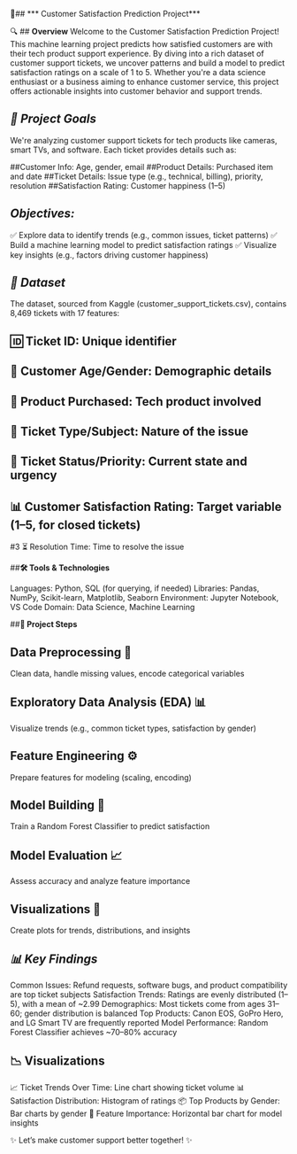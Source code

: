 🚀## *** Customer Satisfaction Prediction Project***


🔍 ## **Overview**
Welcome to the Customer Satisfaction Prediction Project!
This machine learning project predicts how satisfied customers 
are with their tech product support experience. 
By diving into a rich dataset of customer support tickets,
we uncover patterns and build a model to predict satisfaction ratings on a scale of 1 to 5. 
Whether you're a data science enthusiast or a business aiming to enhance customer service, 
this project offers actionable insights into customer behavior and support trends.

## ***📌 Project Goals***
We're analyzing customer support tickets for tech products like cameras, smart TVs, and software. Each ticket provides details such as:

##Customer Info: Age, gender, email
##Product Details: Purchased item and date
##Ticket Details: Issue type (e.g., technical, billing), priority, resolution
##Satisfaction Rating: Customer happiness (1–5)


## ***Objectives:***

✅ Explore data to identify trends (e.g., common issues, ticket patterns)
✅ Build a machine learning model to predict satisfaction ratings
✅ Visualize key insights (e.g., factors driving customer happiness)

## ***📂 Dataset***
The dataset, sourced from Kaggle (customer_support_tickets.csv), contains 8,469 tickets with 17 features:

## 🆔 Ticket ID: Unique identifier
## 🎯 Customer Age/Gender: Demographic details
## 🛒 Product Purchased: Tech product involved
## 📝 Ticket Type/Subject: Nature of the issue
## 🚦 Ticket Status/Priority: Current state and urgency
## 📊 Customer Satisfaction Rating: Target variable (1–5, for closed tickets)
#3 ⏳ Resolution Time: Time to resolve the issue



##**🛠️ Tools & Technologies**

Languages: Python, SQL (for querying, if needed)
Libraries: Pandas, NumPy, Scikit-learn, Matplotlib, Seaborn
Environment: Jupyter Notebook, VS Code
Domain: Data Science, Machine Learning

##**🚀 Project Steps**

## Data Preprocessing 🧹
Clean data, handle missing values, encode categorical variables


## Exploratory Data Analysis (EDA) 📊
Visualize trends (e.g., common ticket types, satisfaction by gender)


## Feature Engineering ⚙️
Prepare features for modeling (scaling, encoding)


## Model Building 🤖
Train a Random Forest Classifier to predict satisfaction


## Model Evaluation 📈
Assess accuracy and analyze feature importance


## Visualizations 🎨
Create plots for trends, distributions, and insights



## ***📊 Key Findings***

Common Issues: Refund requests, software bugs, and product compatibility are top ticket subjects
Satisfaction Trends: Ratings are evenly distributed (1–5), with a mean of ~2.99
Demographics: Most tickets come from ages 31–60; gender distribution is balanced
Top Products: Canon EOS, GoPro Hero, and LG Smart TV are frequently reported
Model Performance: Random Forest Classifier achieves ~70–80% accuracy

## **📉 Visualizations** 

📈 Ticket Trends Over Time: Line chart showing ticket volume
📊 Satisfaction Distribution: Histogram of ratings
📦 Top Products by Gender: Bar charts by gender
📑 Feature Importance: Horizontal bar chart for model insights


✨ Let’s make customer support better together! ✨



